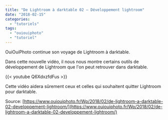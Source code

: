 ```yaml
---
title: "De Lightroom à darktable 02 – Développement lightroom"
date: "2018-02-15"
categories: 
  - "tutoriels"
tags: 
  - "ouiouiphoto"
  - "tutoriel"
---
```


OuiOuiPhoto continue son voyage de Lightroom à darktable.

Dans cette nouvelle vidéo, il nous nous montre certains outils de développement de Lightroom que l'on peut retrouver dans darktable.

{{< youtube Q6XdxzfdFus >}}

Cette vidéo aidera sûrement ceux et celles qui souhaitent quitter Lightroom pour darktable.

Source: [https://www.ouiouiphoto.fr/Wp/2018/02/de-lightroom-a-darktable-02-developpement-lightroom/](https://www.ouiouiphoto.fr/Wp/2018/02/de-lightroom-a-darktable-02-developpement-lightroom/)
